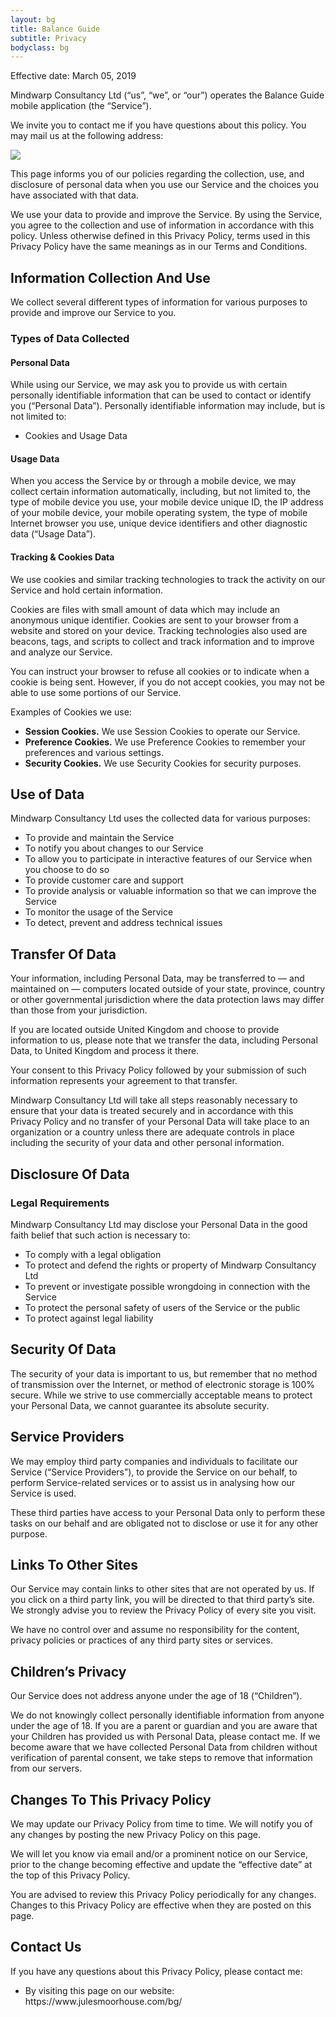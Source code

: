 ```yaml
---
layout: bg
title: Balance Guide
subtitle: Privacy
bodyclass: bg
---
```


<p>Effective date: March 05, 2019</p>
<p>Mindwarp Consultancy Ltd (&#8220;us&#8221;, &#8220;we&#8221;, or &#8220;our&#8221;) operates the Balance Guide mobile application (the &#8220;Service&#8221;).</p>

We invite you to contact me if you have questions about this policy. You may mail us at the following address:

<div class="container-table">
	<img src="{{ site.baseurl }}/static/img/mcl-info.png"/>
</div>

<p>This page informs you of our policies regarding the collection, use, and disclosure of personal data when you use our Service and the choices you have associated with that data.</p>
<p>We use your data to provide and improve the Service. By using the Service, you agree to the collection and use of information in accordance with this policy. Unless otherwise defined in this Privacy Policy, terms used in this Privacy Policy have the same meanings as in our Terms and Conditions.</p>
<h2>Information Collection And Use</h2>
<p>We collect several different types of information for various purposes to provide and improve our Service to you.</p>
<h3>Types of Data Collected</h3>
<h4>Personal Data</h4>
<p>While using our Service, we may ask you to provide us with certain personally identifiable information that can be used to contact or identify you (&#8220;Personal Data&#8221;). Personally identifiable information may include, but is not limited to:</p>
<ul>
<li>Cookies and Usage Data</li>
</ul>
<h4>Usage Data</h4>
<p>When you access the Service by or through a mobile device, we may collect certain information automatically, including, but not limited to, the type of mobile device you use, your mobile device unique ID, the IP address of your mobile device, your mobile operating system, the type of mobile Internet browser you use, unique device identifiers and other diagnostic data (&#8220;Usage Data&#8221;).</p>
<h4>Tracking &amp; Cookies Data</h4>
<p>We use cookies and similar tracking technologies to track the activity on our Service and hold certain information.</p>
<p>Cookies are files with small amount of data which may include an anonymous unique identifier. Cookies are sent to your browser from a website and stored on your device. Tracking technologies also used are beacons, tags, and scripts to collect and track information and to improve and analyze our Service.</p>
<p>You can instruct your browser to refuse all cookies or to indicate when a cookie is being sent. However, if you do not accept cookies, you may not be able to use some portions of our Service.</p>
<p>Examples of Cookies we use:</p>
<ul>
<li><strong>Session Cookies.</strong> We use Session Cookies to operate our Service.</li>
<li><strong>Preference Cookies.</strong> We use Preference Cookies to remember your preferences and various settings.</li>
<li><strong>Security Cookies.</strong> We use Security Cookies for security purposes.</li>
</ul>
<h2>Use of Data</h2>
<p>Mindwarp Consultancy Ltd uses the collected data for various purposes:</p>
<ul>
<li>To provide and maintain the Service</li>
<li>To notify you about changes to our Service</li>
<li>To allow you to participate in interactive features of our Service when you choose to do so</li>
<li>To provide customer care and support</li>
<li>To provide analysis or valuable information so that we can improve the Service</li>
<li>To monitor the usage of the Service</li>
<li>To detect, prevent and address technical issues</li>
</ul>
<h2>Transfer Of Data</h2>
<p>Your information, including Personal Data, may be transferred to — and maintained on — computers located outside of your state, province, country or other governmental jurisdiction where the data protection laws may differ than those from your jurisdiction.</p>
<p>If you are located outside United Kingdom and choose to provide information to us, please note that we transfer the data, including Personal Data, to United Kingdom and process it there.</p>
<p>Your consent to this Privacy Policy followed by your submission of such information represents your agreement to that transfer.</p>
<p>Mindwarp Consultancy Ltd will take all steps reasonably necessary to ensure that your data is treated securely and in accordance with this Privacy Policy and no transfer of your Personal Data will take place to an organization or a country unless there are adequate controls in place including the security of your data and other personal information.</p>
<h2>Disclosure Of Data</h2>
<h3>Legal Requirements</h3>
<p>Mindwarp Consultancy Ltd may disclose your Personal Data in the good faith belief that such action is necessary to:</p>
<ul>
<li>To comply with a legal obligation</li>
<li>To protect and defend the rights or property of Mindwarp Consultancy Ltd</li>
<li>To prevent or investigate possible wrongdoing in connection with the Service</li>
<li>To protect the personal safety of users of the Service or the public</li>
<li>To protect against legal liability</li>
</ul>
<h2>Security Of Data</h2>
<p>The security of your data is important to us, but remember that no method of transmission over the Internet, or method of electronic storage is 100% secure. While we strive to use commercially acceptable means to protect your Personal Data, we cannot guarantee its absolute security.</p>
<h2>Service Providers</h2>
<p>We may employ third party companies and individuals to facilitate our Service (&#8220;Service Providers&#8221;), to provide the Service on our behalf, to perform Service-related services or to assist us in analysing how our Service is used.</p>
<p>These third parties have access to your Personal Data only to perform these tasks on our behalf and are obligated not to disclose or use it for any other purpose.</p>
<h2>Links To Other Sites</h2>
<p>Our Service may contain links to other sites that are not operated by us. If you click on a third party link, you will be directed to that third party&#8217;s site. We strongly advise you to review the Privacy Policy of every site you visit.</p>
<p>We have no control over and assume no responsibility for the content, privacy policies or practices of any third party sites or services.</p>
<h2>Children&#8217;s Privacy</h2>
<p>Our Service does not address anyone under the age of 18 (&#8220;Children&#8221;).</p>
<p>We do not knowingly collect personally identifiable information from anyone under the age of 18. If you are a parent or guardian and you are aware that your Children has provided us with Personal Data, please contact me. If we become aware that we have collected Personal Data from children without verification of parental consent, we take steps to remove that information from our servers.</p>
<h2>Changes To This Privacy Policy</h2>
<p>We may update our Privacy Policy from time to time. We will notify you of any changes by posting the new Privacy Policy on this page.</p>
<p>We will let you know via email and/or a prominent notice on our Service, prior to the change becoming effective and update the &#8220;effective date&#8221; at the top of this Privacy Policy.</p>
<p>You are advised to review this Privacy Policy periodically for any changes. Changes to this Privacy Policy are effective when they are posted on this page.</p>
<h2>Contact Us</h2>
<p>If you have any questions about this Privacy Policy, please contact me:</p>
<ul>
<li>By visiting this page on our website: https://www.julesmoorhouse.com/bg/</li>
</ul>